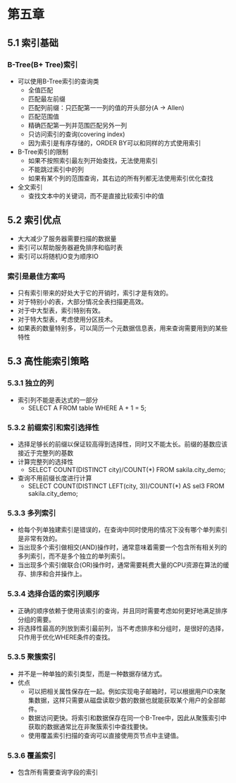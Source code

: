 # 第五章
## 5.1 索引基础
### B-Tree(B+ Tree)索引
* 可以使用B-Tree索引的查询类
	* 全值匹配
	* 匹配最左前缀
	* 匹配列前缀：只匹配第一一列的值的开头部分(A -> Allen)
	* 匹配范围值
	* 精确匹配第一列并范围匹配另外一列
	* 只访问索引的查询(covering index)
	* 因为索引是有序存储的，ORDER BY可以和同样的方式使用索引
* B-Tree索引的限制
	* 如果不按照索引最左列开始查找，无法使用索引
	* 不能跳过索引中的列
	* 如果有某个列的范围查询，其右边的所有列都无法使用索引优化查找
* 全文索引
	* 查找文本中的关键词，而不是直接比较索引中的值

## 5.2 索引优点
* 大大减少了服务器需要扫描的数据量
* 索引可以帮助服务器避免排序和临时表
* 索引可以将随机IO变为顺序IO

### 索引是最佳方案吗
* 只有索引带来的好处大于它的开销时，索引才是有效的。
* 对于特别小的表，大部分情况全表扫描更高效。
* 对于中大型表，索引特别有效。
* 对于特大型表，考虑使用分区技术。
* 如果表的数量特别多，可以简历一个元数据信息表，用来查询需要用到的某些特性

## 5.3 高性能索引策略
### 5.3.1 独立的列
* 索引列不能是表达式的一部分
	* SELECT A FROM table WHERE A + 1 = 5;

### 5.3.2 前缀索引和索引选择性
* 选择足够长的前缀以保证较高得到选择性，同时又不能太长。前缀的基数应该接近于完整列的基数
* 计算完整列的选择性
  * SELECT COUNT(DISTINCT city)/COUNT(*) FROM sakila.city_demo;
* 查询不用前缀长度进行计算
  * SELECT COUNT(DISTINCT LEFT(city, 3))/COUNT(*) AS sel3 FROM sakila.city_demo;

### 5.3.3 多列索引
* 给每个列单独建索引是错误的，在查询中同时使用的情况下没有哪个单列索引是非常有效的。
* 当出现多个索引做相交(AND)操作时，通常意味着需要一个包含所有相关列的多列索引，而不是多个独立的单列索引。
* 当出现多个索引做联合(OR)操作时，通常需要耗费大量的CPU资源在算法的缓存、排序和合并操作上。

### 5.3.4 选择合适的索引列顺序
* 正确的顺序依赖于使用该索引的查询，并且同时需要考虑如何更好地满足排序分组的需要。
* 将选择性最高的列放到索引最前列，当不考虑排序和分组时，是很好的选择，只作用于优化WHERE条件的查找。

### 5.3.5 聚簇索引
* 并不是一种单独的索引类型，而是一种数据存储方式。
* 优点
  * 可以把相关属性保存在一起。例如实现电子邮箱时，可以根据用户ID来聚集数据，这样只需要从磁盘读取少数的数据也就能获取某个用户的全部邮件。
  * 数据访问更快。将索引和数据保存在同一个B-Tree中，因此从聚簇索引中获取的数据通常比在非聚簇索引中查找要快。
  * 使用覆盖索引扫描的查询可以直接使用页节点中主键值。

### 5.3.6 覆盖索引
* 包含所有需要查询字段的索引
	